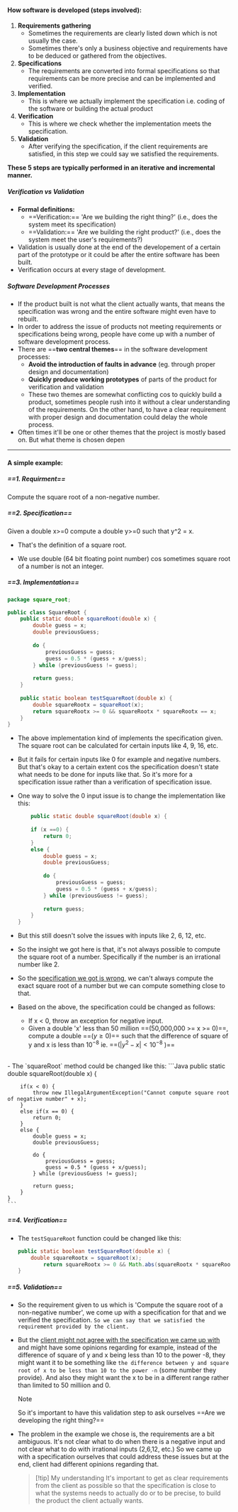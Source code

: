 #### How software is developed (steps involved):
1. **Requirements gathering**
	- Sometimes the requirements are clearly listed down which is not usually the case.
	- Sometimes there's only a business objective and requirements have to be deduced or gathered from the objectives.
2. **Specifications**
	- The requirements are converted into formal specifications so that requirements can be more precise and can be implemented and verified.
3. **Implementation**
	- This is where we actually implement the specification i.e. coding of the software or building the actual product
4. **Verification**
	- This is where we check whether the implementation meets the specification.
5. **Validation**
	- After verifying the specification, if the client requirements are satisfied, in this step we could say we satisfied the requirements.

**These 5 steps are typically performed in an iterative and incremental manner.**

##### Verification vs Validation
- **Formal definitions:**
	- ==Verification:== 'Are we building the right thing?' (i.e., does the system meet its specification)
	- ==Validation:== 'Are we building the right product?' (i.e., does the system meet the user's requirements?)
- Validation is usually done at the end of the developement of a certain part of the prototype or it could be after the entire software has been built.
- Verification occurs at every stage of development.

##### Software Development Processes
- If the product built is not what the client actually wants, that means the specification was wrong and the entire software might even have to rebuilt.
- In order to address the issue of products not meeting requirements or specifications  being wrong, people have come up with a number of software development process.
- There are ==**two central themes**== in the software development processes:
	- **Avoid the introduction of faults in advance** (eg. through proper design and documentation)
	- **Quickly produce working prototypes** of parts of the product for verification and validation
	- These two themes are somewhat conflicting cos to quickly build a product, sometimes people rush into it without a clear understanding of the requirements. On the other hand, to have a clear requirement with proper design and documentation could delay the whole process.
- Often times it'll be one or other themes that the project is mostly based on. But what theme is chosen depen
---
#### **A simple example:**

##### ==1. Requirment==
Compute the square root of a non-negative number.

##### ==2. Specification==
Given a double x>=0 compute a double y>=0 such that y^2 = x.

- That's the definition of a square root.

- We use double (64 bit floating point number) cos sometimes square root of a number is not an integer.

##### ==3. Implementation==

```Java
package square_root;

public class SquareRoot {
	public static double squareRoot(double x) {
		double guess = x;
		double previousGuess;
		
		do {
			previousGuess = guess;
			guess = 0.5 * (guess + x/guess);
		} while (previousGuess != guess);
		
		return guess;
	}
	
	public static boolean testSquareRoot(double x) {
		double squareRootx = squareRoot(x);
		return squareRootx >= 0 && squareRootx * squareRootx == x;
	}
}
```
- The above implementation kind of implements the specification given. The square root can be calculated for certain inputs like 4, 9, 16, etc. 

- But it fails for certain inputs like 0 for example and negative numbers. But that's okay to a certain extent cos the specification doesn't state what needs to be done for inputs like that. So it's more for a specification issue rather than a verification of specification issue.

- One way to solve the 0 input issue is to change the implementation like this:
	``` Java
		public static double squareRoot(double x) {
		
		if (x ==0) {
			return 0;
		}
		else {
			double guess = x;
			double previousGuess;
			
			do {
				previousGuess = guess;
				guess = 0.5 * (guess + x/guess);
			} while (previousGuess != guess);
			
			return guess;
		}
	}
	```

- But this still doesn't solve the issues with inputs like 2, 6, 12, etc.

- So the insight we got here is that, it's not always possible to compute the square root of a number. Specifically if the number is an irrational number like 2. 

- So the <u>specification we got is wrong</u>, we can't always compute the exact square root of a number but we can compute something close to that.

- Based on the above, the specification could be changed as follows:
	- If x < 0, throw an exception for negative input.
	- Given a double 'x' less than 50 million ==(50,000,000 >= x >= 0)==, compute a double ==($y \geq 0$)== such that the difference of square of y and x is less than $10^{-8}$ ie. ==($| y^2 - x | < 10^{-8}$ )==
<br>
- The `squareRoot` method could be changed like this:
	```Java
	public static double squareRoot(double x) {
		
		if(x < 0) {
			throw new IllegalArgumentException("Cannot compute square root of negative number" + x);
		}
		else if(x == 0) {
			return 0;
		}
		else {
			double guess = x;
			double previousGuess;
			
			do {
				previousGuess = guess;
				guess = 0.5 * (guess + x/guess);
			} while (previousGuess != guess);
			
			return guess;
		}
	}
	```

##### ==4. Verification==
- The `testSquareRoot` function could be changed like this:
	```Java
	public static boolean testSquareRoot(double x) {
		double squareRootx = squareRoot(x);
			return squareRootx >= 0 && Math.abs(squareRootx * squareRootx - x) < Math.pow(10.0, -8);
	}
	```

##### ==5. Validation==
- So the requirement given to us which is 'Compute the square root of a non-negative number', we come up with a specification for that and we verified the specification. `So we can say that we satisfied the requirement provided by the client.`

- But the <u>client might not agree with the specification we came up with</u> and might have some opinions regarding for example, instead of the difference of square of y and x being less than 10 to the power -8, they might want it to be something like `the difference between y and square root of x to be less than 10 to the power -n` (some number they provide). And also they might want the x to be in a different range rather than limited to 50 milliion and 0. 
	> [!note]
	> So it's important to have this validation step to ask ourselves ==Are we developing the right thing?==
- The problem in the example we chose is, the requirements are a bit ambiguous. It's not clear what to do when there is a negative input and not clear what to do with irrational inputs (2,6,12, etc.) So we came up with a specification ourselves that could address these issues but at the end, client had different opinions regarding that.

	>[!tip] My understanding
	>It's important to get as clear requirements from the client as possible so that the specification is close to what the systems needs to actually do or to be precise, to build the product the client actually wants.


